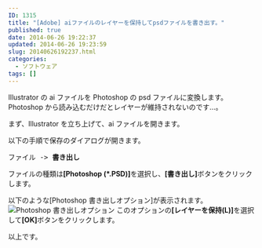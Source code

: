 ```yaml
---
ID: 1315
title: "[Adobe] aiファイルのレイヤーを保持してpsdファイルを書き出す。"
published: true
date: 2014-06-26 19:22:37
updated: 2014-06-26 19:23:59
slug: 20140626192237.html
categories:
  - ソフトウェア
tags: []
---
```


Illustrator の ai ファイルを Photoshop の psd ファイルに変換します。
Photoshop から読み込むだけだとレイヤーが維持されないのです…。

<!--more-->

まず、Illustrator を立ち上げて、ai ファイルを開きます。

以下の手順で保存のダイアログが開きます。

<pre>ファイル -> <b>書き出し</b></pre>

ファイルの種類は<b>[Photoshop (*.PSD)]</b>を選択し、<b>[書き出し]</b>ボタンをクリックします。

以下のような[Photoshop 書き出しオプション]が表示されます。
<img alt="Photoshop 書き出しオプション" src="[cfview name='img_1']">
このオプションの<b>[レイヤーを保持(L)]</b>を選択して<b>[OK]</b>ボタンをクリックします。

以上です。
